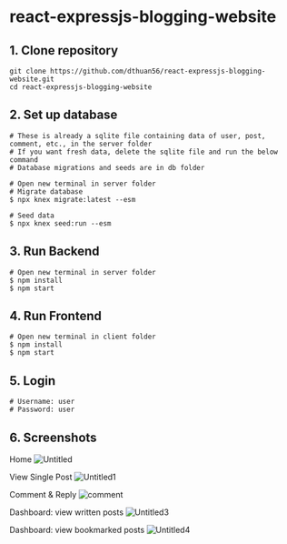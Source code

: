 # react-expressjs-blogging-website

## 1. Clone repository
```
git clone https://github.com/dthuan56/react-expressjs-blogging-website.git
cd react-expressjs-blogging-website
```
## 2. Set up database
```
# These is already a sqlite file containing data of user, post, comment, etc., in the server folder
# If you want fresh data, delete the sqlite file and run the below command 
# Database migrations and seeds are in db folder

# Open new terminal in server folder
# Migrate database
$ npx knex migrate:latest --esm

# Seed data
$ npx knex seed:run --esm
```

## 3. Run Backend
```
# Open new terminal in server folder
$ npm install
$ npm start
```

## 4. Run Frontend
```
# Open new terminal in client folder
$ npm install
$ npm start
```
## 5. Login
```
# Username: user
# Password: user
```
## 6. Screenshots
Home
![Untitled](https://user-images.githubusercontent.com/86151702/127086812-ce3a09d3-52a9-40cb-be95-b45d4e7b56e2.png)

View Single Post
![Untitled1](https://user-images.githubusercontent.com/86151702/127086817-aee77d16-2fc7-45a8-a2d0-630e51200502.png)

Comment & Reply
![comment](https://user-images.githubusercontent.com/86151702/127087292-96ce6968-4ace-4337-9344-be55ddd42ed5.png)

Dashboard: view written posts
![Untitled3](https://user-images.githubusercontent.com/86151702/127086822-f5052c60-6773-4b7c-b3f0-8b5c02777d49.png)

Dashboard: view bookmarked posts
![Untitled4](https://user-images.githubusercontent.com/86151702/127086824-e23e3c08-0e70-46ba-a8b1-165c75ecd283.png)








